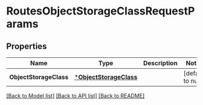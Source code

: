 # RoutesObjectStorageClassRequestParams

## Properties
Name | Type | Description | Notes
------------ | ------------- | ------------- | -------------
**ObjectStorageClass** | [***ObjectStorageClass**](.object_storage_class.md) |  | [default to null]

[[Back to Model list]](../README.md#documentation-for-models) [[Back to API list]](../README.md#documentation-for-api-endpoints) [[Back to README]](../README.md)


